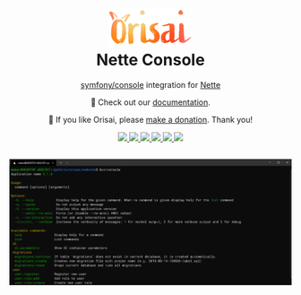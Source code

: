<h1 align="center">
	<img src="https://github.com/orisai/.github/blob/main/images/repo_title.png?raw=true" alt="Orisai"/>
	<br/>
	Nette Console
</h1>

<p align="center">
    <a href="https://symfony.com/doc/current/components/console.html">symfony/console</a> integration for <a href="https://nette.org">Nette</a>
</p>

<p align="center">
	📄 Check out our <a href="docs/README.md">documentation</a>.
</p>

<p align="center">
	💸 If you like Orisai, please <a href="https://orisai.dev/sponsor">make a donation</a>. Thank you!
</p>

<p align="center">
	<a href="https://github.com/orisai/nette-console/actions?query=workflow%3Aci">
		<img src="https://github.com/orisai/nette-console/workflows/ci/badge.svg">
	</a>
	<a href="https://coveralls.io/r/orisai/nette-console">
		<img src="https://badgen.net/coveralls/c/github/orisai/nette-console/v1.x?cache=300">
	</a>
	<a href="https://dashboard.stryker-mutator.io/reports/github.com/orisai/nette-console/v1.x">
		<img src="https://badge.stryker-mutator.io/github.com/orisai/nette-console/v1.x">
	</a>
	<a href="https://packagist.org/packages/orisai/nette-console">
		<img src="https://badgen.net/packagist/dt/orisai/nette-console?cache=3600">
	</a>
	<a href="https://packagist.org/packages/orisai/nette-console">
		<img src="https://badgen.net/packagist/v/orisai/nette-console?cache=3600">
	</a>
	<a href="https://choosealicense.com/licenses/mpl-2.0/">
		<img src="https://badgen.net/badge/license/MPL-2.0/blue?cache=3600">
	</a>
<p>

##

![console screenshot](docs/list.png)

